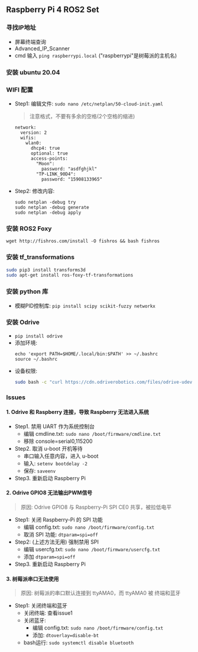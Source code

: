 
## Raspberry Pi 4 ROS2 Set

### 寻找IP地址
- 屏幕终端查询
- Advanced_IP_Scanner
- cmd 输入 ```ping raspberrypi.local``` ("raspberrypi"是树莓派的主机名)

### 安装 ubuntu 20.04

### WIFI 配置
- Step1: 编辑文件: `sudo nano /etc/netplan/50-cloud-init.yaml`
    > 注意格式，不要有多余的空格(2个空格的缩进)
    ```
    network:
      version: 2
      wifis:
        wlan0:
          dhcp4: true
          optional: true
          access-points:
            "Moon":
              password: "asdfghjkl"
            "TP-LINK_90D4":
              password: "15908133965"
    ```

- Step2: 修改内容:
    ```
    sudo netplan -debug try
    sudo netplan -debug generate
    sudo netplan -debug apply
    ```

### 安装 ROS2 Foxy
`wget http://fishros.com/install -O fishros && bash fishros`

### 安装 tf_transformations
```bash
sudo pip3 install transforms3d
sudo apt-get install ros-foxy-tf-transformations
```

### 安装 python 库
- 模糊PID控制库: `pip install scipy scikit-fuzzy networkx`


### 安装 Odrive
- `pip install odrive`
- 添加环境: 
    ```
    echo 'export PATH=$HOME/.local/bin:$PATH' >> ~/.bashrc
    source ~/.bashrc
    ```
- 设备权限: 
    ```bash
    sudo bash -c "curl https://cdn.odriverobotics.com/files/odrive-udev-rules.rules > /etc/udev/rules.d/91-odrive.rules && udevadm control --reload-rules && udevadm trigger"
    ```

### Issues
#### 1. Odrive 和 Raspberry 连接，导致 Raspberry 无法进入系统
- Step1. 禁用 UART 作为系统控制台
  - 编辑 cmdline.txt: `sudo nano /boot/firmware/cmdline.txt`
  - 移除 console=serial0,115200
- Step2. 取消 u-boot 开机等待
  - 串口输入任意内容，进入 u-boot
  - 输入: `setenv bootdelay -2`
  - 保存: `saveenv`
- Step3. 重新启动 Raspberry Pi

#### 2. Odrive GPIO8 无法输出PWM信号
> 原因: Odrive GPIO8 与 Raspberry-Pi SPI CE0 共享，被拉低电平
- Step1: 关闭 Raspberry-Pi 的 SPI 功能
  - 编辑 config.txt: `sudo nano /boot/firmware/config.txt`
  - 取消 SPI 功能: `dtparam=spi=off`
- Step2: (上述方法无用) 强制禁用 SPI
  - 编辑 usercfg.txt: `sudo nano /boot/firmware/usercfg.txt`
  - 添加 `dtparam=spi=off`
- Step3. 重新启动 Raspberry Pi

#### 3. 树莓派串口无法使用
> 原因: 树莓派的串口默认连接到 ttyAMA0，而 ttyAMA0 被 终端和蓝牙
- Step1: 关闭终端和蓝牙
  - 关闭终端: 查看issue1
  - 关闭蓝牙: 
    - 编辑 config.txt: `sudo nano /boot/firmware/config.txt`
    - 添加: `dtoverlay=disable-bt`
  - bash运行: `sudo systemctl disable bluetooth`
    <!-- - 进入root用户，bash运行: `sudo su` -->
